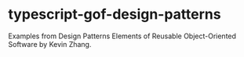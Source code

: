 # typescript-gof-design-patterns

Examples from Design Patterns Elements of Reusable Object-Oriented Software by Kevin Zhang.
